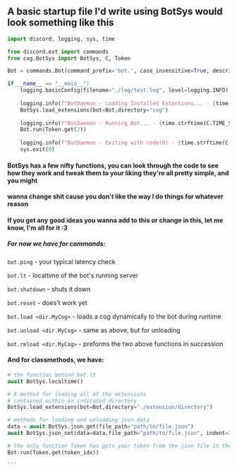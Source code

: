 ## A basic startup file I'd write using BotSys would look something like this

```py
import discord, logging, sys, time

from discord.ext import commands
from cog.BotSys import BotSys, C, Token

Bot = commands.Bot(command_prefix='bot.', case_insensitive=True, description="Penis")

if __name__ == "__main__":
    logging.basicConfig(filename="./log/test.log", level=logging.INFO)
    
    logging.info(f"BotDaemon - Loading Installed Extentions... - {time.strftime(C.TIME_STR, time.localtime(time.time()))}")
    BotSys.load_extensions(bot=Bot,directory="cog")
    
    logging.info(f"BotDaemon - Running Bot... - {time.strftime(C.TIME_STR, time.localtime(time.time()))}")
    Bot.run(Token.get(2))
    
    logging.info(f"BotDaemon - Exiting with code(0) - {time.strftime(C.TIME_STR, time.localtime(time.time()))}")
    sys.exit(0) 
```

#### BotSys has a few nifty functions, you can look through the code to see how they work and tweak them to your liking they're all pretty simple, and you might 
#### wanna change shit cause you don't like the way I do things for whatever reason 
#### If you get any good ideas you wanna add to this or change in this, let me know, I'm all for it :3

##### For now we have for commands:

`bot.ping` - your typical latency check

`bot.lt` - localtime of the bot's running server

`bot.shutdown` - shuts it down

`bot.reset` - does't work yet

`bot.load <dir.MyCog>` - loads a cog dynamically to the bot during runtime

`bot.unload <dir.MyCog>` - same as above, but for unloading

`bot.reload <dir.MyCog>` - preforms the two above functions in succession

#### And for classmethods, we have:
````py
# the function behind bot.lt
await BotSys.localtime()

# A method for loading all of the extensions
# contained within an indicated directory
BotSys.load_extensions(bot=Bot,directory="./extension/directory")

# methods for loading and unloading json data
data = await BotSys.json_get(file_path="path/to/file.json")
await BotSys.json_set(data=data,file_path="path/to/file.json", indent=3)

# the only function Token has gets your token from the json file in the data directory
Bot.run(Token.get(token_idx))

```
